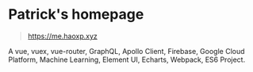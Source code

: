 # Patrick's homepage

> https://me.haoxp.xyz

A vue, vuex, vue-router, GraphQL, Apollo Client, Firebase, Google Cloud Platform, Machine Learning, Element UI, Echarts, Webpack, ES6 Project.
